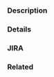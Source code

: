 <!--- Provide a one sentence summary of your changes in the Title above -->

### Description
<!--- Describe your changes in detail. This could include code examples, etc. -->
<!--- If you leave this blank your PR will not be accepted. -->
<!--- What you enter here will go into the release notes when this change is included in a release, it is important that it be clean and readable. -->

### Details
<!-- Optional. Use if for anything that is relevant to discussion of the change, but too detailed to belong in the release notes. Otherwise you can delete this section -->

### JIRA
<!--- Optional. Provide a link to any relevant JIRA ticket here. Otherwise you can delete this section -->

### Related
<!--- Optional. Provide links to any related Pull Requests. Otherwise you can delete this section -->